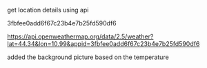 get location details using api 


3fbfee0add6f67c23b4e7b25fd590df6

https://api.openweathermap.org/data/2.5/weather?lat=44.34&lon=10.99&appid=3fbfee0add6f67c23b4e7b25fd590df6


added the background picture based on the temperature 